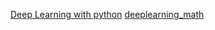 [Deep Learning with python](https://sourestdeeds.github.io/pdf/Deep%20Learning%20with%20Python.pdf)
[deeplearning_math](https://github.com/kafa46/deeplearning_math/tree/master?tab=readme-ov-file)

